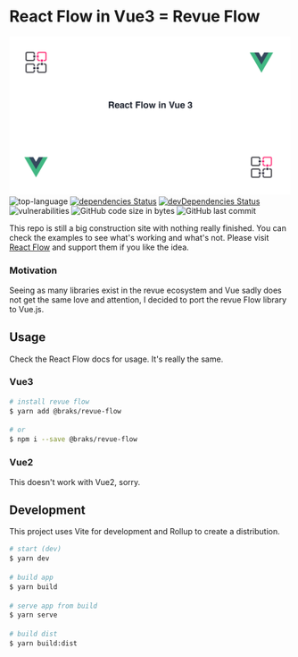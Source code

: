 # React Flow in Vue3 = Revue Flow
[![contentful](./assets/Revueflow.png)](https://reactflow.dev/)
![top-language](https://img.shields.io/github/languages/top/bcakmakoglu/revue-flow)
[![dependencies Status](https://status.david-dm.org/gh/bcakmakoglu/revue-flow.svg)](https://david-dm.org/bcakmakoglu/revue-flow)
[![devDependencies Status](https://status.david-dm.org/gh/bcakmakoglu/revue-flow.svg?type=dev)](https://david-dm.org/bcakmakoglu/revue-flow?type=dev)
![vulnerabilities](https://img.shields.io/snyk/vulnerabilities/github/bcakmakoglu/revue-flow)
![GitHub code size in bytes](https://img.shields.io/github/languages/code-size/bcakmakoglu/revue-flow)
![GitHub last commit](https://img.shields.io/github/last-commit/bcakmakoglu/revue-flow)

This repo is still a big construction site with nothing really finished.
You can check the examples to see what's working and what's not.
Please visit [React Flow](https://reactflow.dev/) and support them if you like the idea.

### Motivation
Seeing as many libraries exist in the revue ecosystem and Vue sadly does not get the same
love and attention, I decided to port the revue Flow library to Vue.js.

## Usage
Check the React Flow docs for usage. It's really the same.

### Vue3
```bash
# install revue flow
$ yarn add @braks/revue-flow

# or
$ npm i --save @braks/revue-flow
```

### Vue2
This doesn't work with Vue2, sorry.

## Development
This project uses Vite for development and Rollup to create a distribution.

```bash
# start (dev)
$ yarn dev

# build app
$ yarn build

# serve app from build
$ yarn serve

# build dist
$ yarn build:dist
```
